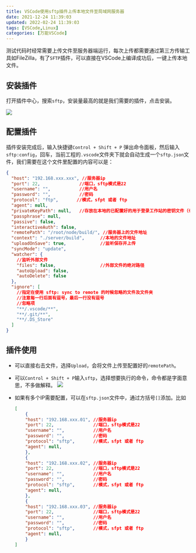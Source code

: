 ```yaml
---
title: VSCode使用sftp插件上传本地文件至局域网服务器
date: 2021-12-24 11:39:03
updated: 2022-02-24 11:39:03
tags: [VSCode,Linux]
categories: [万能VSCode]
---
```


测试代码时经常需要上传文件至服务器端运行，每次上传都需要通过第三方传输工具如FileZilla，有了`SFTP`插件，可以直接在VSCode上编译成功后，一键上传本地文件。

## 安装插件
打开插件中心，搜索`sftp`，安装量最高的就是我们需要的插件，点击安装。

![](https://picbed-1311007548.cos.ap-shanghai.myqcloud.com/markdown_picbed/img/20220104114810.png)

## 配置插件

插件安装完成后，输入快捷键`Control + Shift + P` 弹出命令面板，然后输入`sftp:config`，回车，当前工程的`.vscode`文件夹下就会自动生成一个`sftp.json`文件，我们需要在这个文件里配置的内容可以是：

```json
{
  "host": "192.168.xxx.xxx", //服务器ip
  "port": 22,               //端口，sftp模式是22
  "username": "",           //用户名
  "password": "",           //密码
  "protocol": "ftp",       //模式，sfpt 或者 ftp
  "agent": null,
  "privateKeyPath": null,   //存放在本地的已配置好的用于登录工作站的密钥文件（也可以是 ppk 文件）
  "passphrase": null,
  "passive": false,
  "interactiveAuth": false,
  "remotePath": "/root/node/build/", //服务器上的文件地址
  "context": "./server/build",      //本地的文件地址
  "uploadOnSave": true,             //监听保存并上传
  "syncMode": "update",
  "watcher": {
    //监听外部文件
    "files": false,                 //外部文件的绝对路径
    "autoUpload": false,
    "autoDelete": false
  },
  "ignore": [
    //指定在使用 sftp: sync to remote 的时候忽略的文件及文件夹
    //注意每一行后面有逗号，最后一行没有逗号
    //忽略项
    "**/.vscode/**",
    "**/.git/**",
    "**/.DS_Store"
  ]
}
```

## 插件使用

- 可以直接右击文件，选择`Upload`，会将文件上传至配置好的`remotePath`。
- 可以`Control + Shift + P`输入`sftp`，选择想要执行的命令，命令都是字面意思，不多做解释。
![](https://picbed-1311007548.cos.ap-shanghai.myqcloud.com/markdown_picbed/img/20220104115716.png)

- 如果有多个IP需要配置，可以在`sftp.json`文件中，通过方括号`[]`添加。比如
    ```json
    [
        {
        "host": "192.168.xxx.01", //服务器ip
        "port": 22,               //端口，sftp模式是22
        "username": "",           //用户名
        "password": "",           //密码
        "protocol": "sftp",       //模式，sfpt 或者 ftp
        "agent": null,
        },
        {
        "host": "192.168.xxx.02", //服务器ip
        "port": 22,               //端口，sftp模式是22
        "username": "",           //用户名
        "password": "",           //密码
        "protocol": "sftp",       //模式，sfpt 或者 ftp
        "agent": null,
        },
        {
        "host": "192.168.xxx.03", //服务器ip
        "port": 22,               //端口，sftp模式是22
        "username": "",           //用户名
        "password": "",           //密码
        "protocol": "sftp",       //模式，sfpt 或者 ftp
        "agent": null,
        }
    ]
    ```